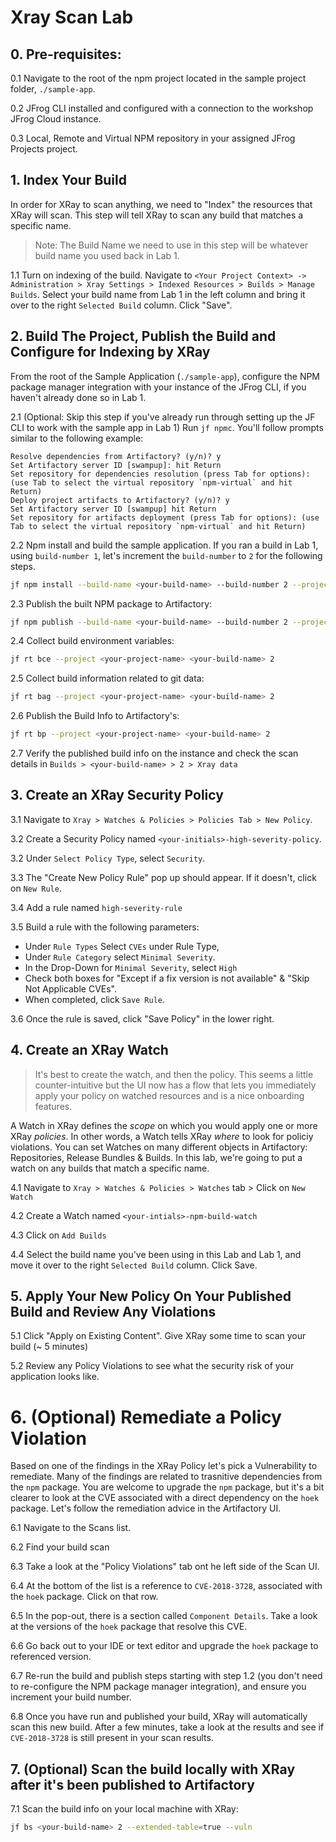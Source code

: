 # Xray Scan Lab
## 0. Pre-requisites:
0.1 Navigate to the root of the npm project located in the sample project folder, `./sample-app`.

0.2 JFrog CLI installed and configured with a connection to the workshop JFrog Cloud instance.

0.3 Local, Remote and Virtual NPM repository in your assigned JFrog Projects project.

## 1. Index Your Build
In order for XRay to scan anything, we need to "Index" the resources that XRay will scan.  This step will tell XRay to scan any build that matches a specific name.
> Note: The Build Name we need to use in this step will be whatever build name you used back in Lab 1.

1.1 Turn on indexing of the build. Navigate to `<Your Project Context> -> Administration > Xray Settings > Indexed Resources > Builds > Manage Builds`. Select your build name from Lab 1 in the left column and bring it over to  the  right `Selected Build` column.  Click "Save".


## 2. Build The Project, Publish the Build and Configure for Indexing by XRay
From the root of the Sample Application (`./sample-app`), configure the NPM package manager integration with your instance of the JFrog CLI, if you haven't already done so in Lab 1.

2.1 (Optional: Skip this step if you've already run through setting up the JF CLI to work with the sample app in Lab 1) Run `jf npmc`.  You'll follow prompts similar to the following example:
```
Resolve dependencies from Artifactory? (y/n)? y
Set Artifactory server ID [swampup]: hit Return
Set repository for dependencies resolution (press Tab for options): (use Tab to select the virtual repository `npm-virtual` and hit Return)
Deploy project artifacts to Artifactory? (y/n)? y
Set Artifactory server ID [swampup] hit Return
Set repository for artifacts deployment (press Tab for options): (use Tab to select the virtual repository `npm-virtual` and hit Return)
```

2.2 Npm install and build the sample application.  If you ran a build in Lab 1, using `build-number 1`, let's increment the `build-number` to `2` for the following steps.
```bash
jf npm install --build-name <your-build-name> --build-number 2 --project <your-project-name>
```

2.3 Publish the built NPM package to Artifactory:
```bash
jf npm publish --build-name <your-build-name> --build-number 2 --project <your-project-name>
```

2.4 Collect build environment variables:
```bash
jf rt bce --project <your-project-name> <your-build-name> 2 
```

2.5 Collect build information related to git data:
```bash
jf rt bag --project <your-project-name> <your-build-name> 2
```

2.6 Publish the Build Info to Artifactory's:
```bash
jf rt bp --project <your-project-name> <your-build-name> 2
```

2.7 Verify the published build info on the instance and check the scan details in `Builds > <your-build-name> > 2 > Xray data`

## 3. Create an XRay Security Policy
3.1 Navigate to `Xray > Watches & Policies > Policies Tab > New Policy`.

3.2 Create a Security Policy named `<your-initials>-high-severity-policy`.

3.2 Under `Select Policy Type`, select `Security`.

3.3 The "Create New Policy Rule" pop up should appear. If it doesn't, click on `New Rule`.

3.4 Add a rule named `high-severity-rule`

3.5 Build a rule with the following parameters: 
  * Under `Rule Types` Select `CVEs` under Rule Type, 
  * Under `Rule Category` select `Minimal Severity`.
  * In the Drop-Down for `Minimal Severity`, select `High`
  * Check both boxes for "Except if a fix version is not available" & "Skip Not Applicable CVEs".
  * When completed, click `Save Rule`.

3.6 Once the rule is saved, click "Save Policy" in the lower right.

## 4. Create an XRay Watch
> It's best to create the watch, and then the policy.  This seems a little counter-intuitive but the UI now has a 
> flow that lets you immediately apply your policy on watched resources and is a nice onboarding features.

A Watch in XRay defines the _scope_ on which you would apply one or more XRay _policies_.  In other words, a Watch tells XRay _where_ to look for policiy violations.    You can set Watches on many different objects in Artifactory: Repositories, Release Bundles & Builds. In this lab, we're going to put a watch on any builds that match a specific name. 

4.1 Navigate to `Xray > Watches & Policies > Watches` tab > Click on `New Watch`

4.2 Create a Watch named `<your-intials>-npm-build-watch`

4.3 Click on `Add Builds`

4.4 Select the build name you've been using in this Lab and Lab 1, and move it over to the right `Selected Build` column. Click Save.

## 5. Apply Your New Policy On Your Published Build and Review Any Violations
5.1 Click "Apply on Existing Content".  Give XRay some time to scan your build (~ 5 minutes)

5.2 Review any Policy Violations to see what the security risk of your application looks like.

# 6. (Optional) Remediate a Policy Violation
Based on one of the findings in the XRay Policy let's pick a Vulnerability to remediate.  Many of the findings are related to trasnitive dependencies from the `npm` package.  You are welcome to upgrade the `npm` package, but it's a bit clearer to look at the CVE associated with a direct dependency on the `hoek` package.  Let's follow the remediation advice in the Artifactory UI.

6.1 Navigate to the Scans list.

6.2 Find your build scan

6.3 Take a look at the "Policy Violations" tab ont he left side of the Scan UI.

6.4 At the bottom of the list is a reference to `CVE-2018-3728`, associated with the `hoek` package.  Click on that row.

6.5 In the pop-out, there is a section called `Component Details`.  Take a look at the versions of the `hoek` package that resolve this CVE.  

6.6 Go back out to your IDE or text editor and upgrade the `hoek` package to referenced version.

6.7 Re-run the build and publish steps starting with step 1.2 (you don't need to re-configure the NPM package manager integration), and ensure you increment your build number.

6.8 Once you have run and published your build, XRay will automatically scan this new build.  After a few minutes, take a look at the results and see if `CVE-2018-3728` is still present in your scan results.

## 7. (Optional) Scan the build locally with XRay after it's been published to Artifactory
7.1 Scan the build info on your local machine with XRay:
```bash
jf bs <your-build-name> 2 --extended-table=true --vuln
```